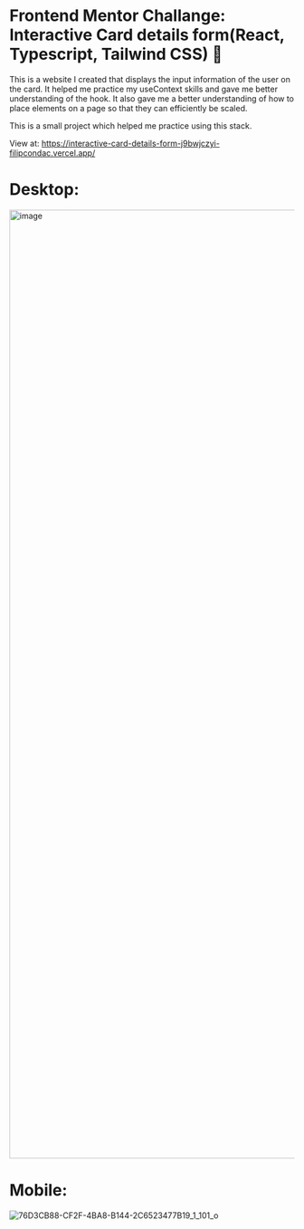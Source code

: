 # Frontend Mentor Challange: Interactive Card details form(React, Typescript, Tailwind CSS) 🧨

This is a website I created that displays the input information of the user on the card. It helped me practice my useContext skills and gave me better understanding of the hook. It also gave me a better understanding of how to place elements on a page so that they can efficiently be scaled.

This is a small project which helped me practice using this stack.

View at: https://interactive-card-details-form-j9bwjczyi-filipcondac.vercel.app/

# Desktop:
<img width="1676" alt="image" src="https://user-images.githubusercontent.com/55697885/232475828-85435540-cfea-42a6-a4cc-7489762c47bb.png">

# Mobile:
![76D3CB88-CF2F-4BA8-B144-2C6523477B19_1_101_o](https://user-images.githubusercontent.com/55697885/232476328-411b24ff-efd3-4b97-b0d8-a328387a7caa.jpeg)


